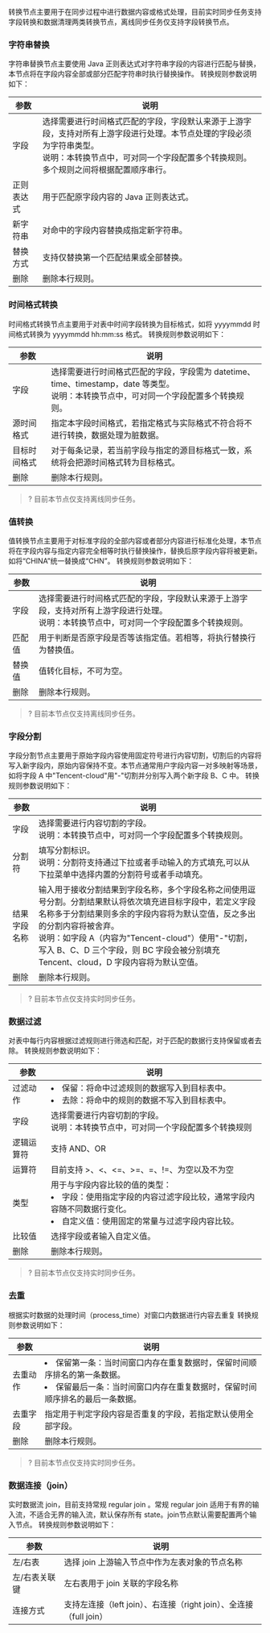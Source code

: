 转换节点主要用于在同步过程中进行数据内容或格式处理，目前实时同步任务支持字段转换和数据清理两类转换节点，离线同步任务仅支持字段转换节点。
### 字符串替换
字符串替换节点主要使用 Java 正则表达式对字符串字段的内容进行匹配与替换，本节点将在字段内容全部或部分匹配字符串时执行替换操作。
转换规则参数说明如下：

| 参数 | 说明 | 
|---------|---------|
| 字段	| 选择需要进行时间格式匹配的字段，字段默认来源于上游字段，支持对所有上游字段进行处理。本节点处理的字段必须为字符串类型。<br>说明：本转换节点中，可对同一个字段配置多个转换规则。多个规则之间将根据配置顺序串行。| 
| 正则表达式	| 用于匹配原字段内容的 Java 正则表达式。| 
| 新字符串	| 对命中的字段内容替换成指定新字符串。| 
| 替换方式	| 支持仅替换第一个匹配结果或全部替换。| 
| 删除	| 删除本行规则。| 

### 时间格式转换
时间格式转换节点主要用于对表中时间字段转换为目标格式，如将 yyyymmdd 时间格式转换为 yyyymmdd hh:mm:ss 格式。
转换规则参数说明如下：

| 参数 | 说明 |
|---------|---------|
| 字段	| 选择需要进行时间格式匹配的字段，字段需为 datetime、time、timestamp，date 等类型。<br>说明：本转换节点中，可对同一个字段配置多个转换规则。| 
| 源时间格式	| 指定本字段时间格式，若指定格式与实际格式不符合将不进行转换，数据处理为脏数据。| 
| 目标时间格式	| 对于每条记录，若当前字段与指定的源目标格式一致，系统将会把源时间格式转为目标格式。| 
| 删除	| 删除本行规则。| 

>? 目前本节点仅支持离线同步任务。

### 值转换
值转换节点主要用于对标准字段的全部内容或者部分内容进行标准化处理，本节点将在字段内容与指定内容完全相等时执行替换操作，替换后原字段内容将被更新。如将“CHINA”统一替换成“CHN”。
转换规则参数说明如下：

| 参数 | 说明 | 
|---------|---------|
| 字段	| 选择需要进行时间格式匹配的字段，字段默认来源于上游字段，支持对所有上游字段进行处理。<br>说明：本转换节点中，可对同一个字段配置多个转换规则。| 
| 匹配值	| 用于判断是否原字段是否等该指定值。若相等，将执行替换行为替换值。|
| 替换值| 	值转化目标，不可为空。| 
| 删除	| 删除本行规则。| 

>? 目前本节点仅支持离线同步任务。

### 字段分割
字段分割节点主要用于原始字段内容使用固定符号进行内容切割，切割后的内容将写入新字段内，原始内容保持不变。本节点通常用户字段内容一对多映射等场景，如将字段 A 中"Tencent-cloud"用"-"切割并分别写入两个新字段 B、C 中。
转换规则参数说明如下：

| 参数 | 说明 |
|---------|---------|
| 字段| 	选择需要进行内容切割的字段。<br>说明：本转换节点中，可对同一个字段配置多个转换规则。| 
| 分割符	| 填写分割标识。<br>说明：分割符支持通过下拉或者手动输入的方式填充,可以从下拉菜单中选择内置的分割符号或者手动填充。| 
| 结果字段名称	| 输入用于接收分割结果到字段名称，多个字段名称之间使用逗号分割。分割结果默认将依次填充进目标字段中，若定义字段名称多于分割结果则多余的字段内容将为默认空值，反之多出的分割内容将被舍弃。<br>说明：如字段 A（内容为"Tencent-cloud"）使用"-"切割，写入 B、C、D 三个字段，则 BC 字段会被分别填充 Tencent、cloud，D 字段内容将为默认空值。| 
| 删除	| 删除本行规则。| 

>? 目前本节点仅支持实时同步任务。


### 数据过滤
对表中每行内容根据过滤规则进行筛选和匹配，对于匹配的数据行支持保留或者去除。
转换规则参数说明如下：

| 参数 | 说明 | 
|---------|---------|
| 过滤动作	| <li>保留：将命中过滤规则的数据写入到目标表中。<li>去除：将命中的规则的数据不写入到目标表中。| 
| 字段	| 选择需要进行内容切割的字段。<br>说明：本转换节点中，可对同一个字段配置多个转换规则| 
| 逻辑运算符	| 支持 AND、OR| 
| 运算符	| 目前支持 >、<、<=、>=、=、!=、为空以及不为空| 
| 类型	| 用于与字段内容比较的值的类型：<li>字段：使用指定字段的内容过滤字段比较，通常字段内容随不同数据行变化。<li>自定义值：使用固定的常量与过滤字段内容比较。| 
| 比较值	| 选择字段或者输入自定义值。| 
| 删除	| 删除本行规则。| 

>? 目前本节点仅支持实时同步任务。

### 去重
根据实时数据的处理时间（process_time）对窗口内数据进行内容去重复
转换规则参数说明如下：

| 参数 | 说明 | 
|---------|---------|
| 去重动作	|<li>保留第一条：当时间窗口内存在重复数据时，保留时间顺序排名的第一条数据。<li>保留最后一条：当时间窗口内存在重复数据时，保留时间顺序排名的最后一条数据。| 
| 去重字段	| 指定用于判定字段内容是否重复的字段，若指定默认使用全部字段。| 
| 删除	| 删除本行规则。| 


>? 目前本节点仅支持实时同步任务。

### 数据连接（join）
实时数据流 join，目前支持常规 regular join 。常规 regular join 适用于有界的输入流，不适合无界的输入流，默认保存所有 state。join节点默认需要配置两个输入节点。
转换规则参数说明如下：

| 参数 | 说明 | 
|---------|---------|
| 左/右表	| 选择 join 上游输入节点中作为左表对象的节点名称| 
| 左/右表关联键	| 左右表用于 join 关联的字段名称| 
| 连接方式	| 支持左连接（left join）、右连接（right join）、全连接（full join）| 


